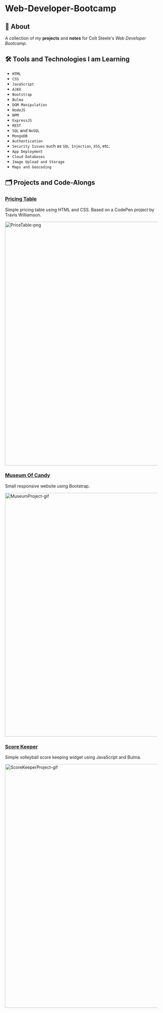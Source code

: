 # Web-Developer-Bootcamp

## 📣 About
A collection of my **projects** and **notes** for Colt Steele's *Web Developer Bootcamp*. 

## 🛠️ Tools and Technologies I am Learning
- `HTML`
- `CSS`
- `JavaScript`
- `AJAX`
- `Bootstrap`
- `Bulma`
- `DOM Manipulation`
- `NodeJS`
- `NPM`
- `ExpressJS`
- `REST`
- `SQL` and `NoSQL`
- `MongoDB`
- `Authentication`
- `Security Issues` such as `SQL Injection`, `XSS`, etc.
- `App Deployment`
- `Cloud Databases`
- `Image Upload and Storage`
- `Maps and Geocoding`

## 🗂️ Projects and Code-Alongs

### [Pricing Table](./Projects/CSS-Projects/PriceTable)
Simple pricing table using HTML and CSS. Based on a CodePen project by Travis Williamson.

<img src="https://user-images.githubusercontent.com/63019625/146882051-8217c10c-4b93-4e8e-b8c4-fe230e5f018a.png" alt="PriceTable-png" width="800"/>


### [Museum Of Candy](./Projects/CSS-Projects/MuseumOfCandy)
Small responsive website using Bootstrap.

<img src="https://user-images.githubusercontent.com/63019625/147022061-e4a0d233-5b08-49c5-93fd-173cdc247282.gif" alt="MuseumProject-gif" width="800"/>

### [Score Keeper](./Projects/JS-Projects/ScoreKeeper)
Simple volleyball score keeping widget using JavaScript and Bulma.

<img src="https://user-images.githubusercontent.com/63019625/148162475-e6824202-e0ec-43b9-b538-818f7ee2370b.gif" alt="ScoreKeeperProject-gif" width="800"/>



